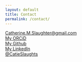 ```yaml
---
layout: default
title: Contact
permalink: /contact/
---
```


<a href="mailto:catherine.m.slaughter@gmail.com"> <i class="fas fa-envelope"></i> Catherine.M.Slaughter@gmail.com</a>
<br><a href="https://orcid.org/0000-0002-5752-3780" target="_blank"> <i class="fab fa-orcid"></i> My ORCiD</a>
<br><a href="https://github.com/CatieSlaughts" target="_blank"> <i class="fab fa-github" ></i> My Github</a>
<br><a href="https://www.linkedin.com/in/catherineslaughter" target="_blank"> <i class="fab fa-linkedin" ></i> My LinkedIn</a>
<br><a href="https://twitter.com/catieslaughts" target="_blank"> <i class="fab fa-twitter" ></i> @CatieSlaughts</a>
